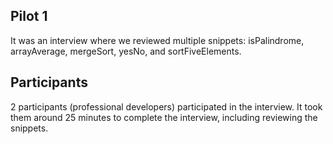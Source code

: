 ## Pilot 1

It was an interview where we reviewed multiple snippets: isPalindrome, arrayAverage, mergeSort, yesNo, and sortFiveElements.

## Participants

2 participants (professional developers) participated in the interview. It took them around 25 minutes to complete the interview, including reviewing the snippets.

